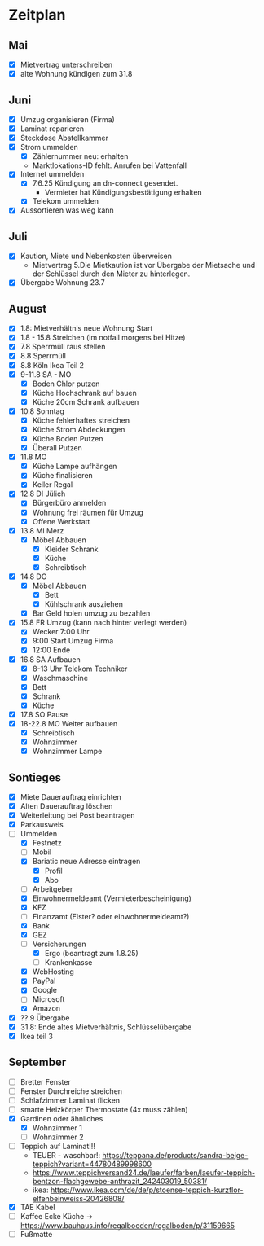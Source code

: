 # Zeitplan

## Mai

- [x] Mietvertrag unterschreiben
- [x] alte Wohnung kündigen zum 31.8

## Juni

- [x] Umzug organisieren (Firma)
- [x] Laminat reparieren
- [x] Steckdose Abstellkammer
- [x] Strom ummelden
  - [x] Zählernummer neu: erhalten
  - Marktlokations-ID fehlt. Anrufen bei Vattenfall
- [x] Internet ummelden
  - [x] 7.6.25 Kündigung an dn-connect gesendet.
    - Vermieter hat Kündigungsbestätigung erhalten
  - [x] Telekom ummelden
- [x] Aussortieren was weg kann

## Juli

- [x] Kaution, Miete und Nebenkosten überweisen
  - Mietvertrag 5.Die Mietkaution ist vor Übergabe der Mietsache und der Schlüssel durch den Mieter zu hinterlegen.
- [x] Übergabe Wohnung 23.7

## August

- [x] 1.8: Mietverhältnis neue Wohnung Start
- [x] 1.8 - 15.8 Streichen (im notfall morgens bei Hitze)
- [x] 7.8 Sperrmüll raus stellen
- [x] 8.8 Sperrmüll
- [x] 8.8 Köln Ikea Teil 2
- [x] 9-11.8 SA - MO
  - [x] Boden Chlor putzen
  - [x] Küche Hochschrank auf bauen
  - [x] Küche 20cm Schrank aufbauen
- [x] 10.8 Sonntag
  - [x] Küche fehlerhaftes streichen
  - [x] Küche Strom Abdeckungen
  - [x] Küche Boden Putzen
  - [x] Überall Putzen
- [x] 11.8 MO
  - [x] Küche Lampe aufhängen
  - [x] Küche finalisieren
  - [x] Keller Regal
- [x] 12.8 DI Jülich
  - [x] Bürgerbüro anmelden
  - [x] Wohnung frei räumen für Umzug
  - [x] Offene Werkstatt
- [x] 13.8 MI Merz
  - [x] Möbel Abbauen
    - [x] Kleider Schrank
    - [x] Küche
    - [x] Schreibtisch
- [x] 14.8 DO
  - [x] Möbel Abbauen
    - [x] Bett
    - [x] Kühlschrank ausziehen
  - [x] Bar Geld holen umzug zu bezahlen
- [x] 15.8 FR Umzug (kann nach hinter verlegt werden)
  - [x] Wecker 7:00 Uhr
  - [x] 9:00 Start Umzug Firma
  - [x] 12:00 Ende
- [x] 16.8 SA Aufbauen
  - [x] 8-13 Uhr Telekom Techniker
  - [x] Waschmaschine
  - [x] Bett
  - [x] Schrank
  - [x] Küche
- [x] 17.8 SO Pause
- [x] 18-22.8 MO Weiter aufbauen
  - [x] Schreibtisch
  - [x] Wohnzimmer
  - [x] Wohnzimmer Lampe

## Sontieges

- [x] Miete Dauerauftrag einrichten
- [x] Alten Dauerauftrag löschen
- [x] Weiterleitung bei Post beantragen
- [x] Parkausweis
- [ ] Ummelden
  - [x] Festnetz
  - [ ] Mobil
  - [x] Bariatic neue Adresse eintragen
    - [x] Profil
    - [x] Abo
  - [ ] Arbeitgeber
  - [x] Einwohnermeldeamt (Vermieterbescheinigung)
  - [x] KFZ
  - [ ] Finanzamt (Elster? oder einwohnermeldeamt?)
  - [x] Bank
  - [x] GEZ
  - [ ] Versicherungen
    - [x] Ergo (beantragt zum 1.8.25)
    - [ ] Krankenkasse
  - [x] WebHosting
  - [x] PayPal
  - [x] Google
  - [ ] Microsoft
  - [x] Amazon
- [x] ??.9 Übergabe
- [x] 31.8: Ende altes Mietverhältnis, Schlüsselübergabe
- [x] Ikea teil 3

## September

- [ ] Bretter Fenster
- [ ] Fenster Durchreiche streichen
- [ ] Schlafzimmer Laminat flicken
- [ ] smarte Heizkörper Thermostate (4x muss zählen)
- [x] Gardinen oder ähnliches
  - [x] Wohnzimmer 1
  - [ ] Wohnzimmer 2
- [ ] Teppich auf Laminat!!!
  - TEUER - waschbar!: https://teppana.de/products/sandra-beige-teppich?variant=44780489998600
  - https://www.teppichversand24.de/laeufer/farben/laeufer-teppich-bentzon-flachgewebe-anthrazit_242403019_50381/
  - ikea: https://www.ikea.com/de/de/p/stoense-teppich-kurzflor-elfenbeinweiss-20426808/
- [x] TAE Kabel
- [ ] Kaffee Ecke Küche -> https://www.bauhaus.info/regalboeden/regalboden/p/31159665
- [ ] Fußmatte
